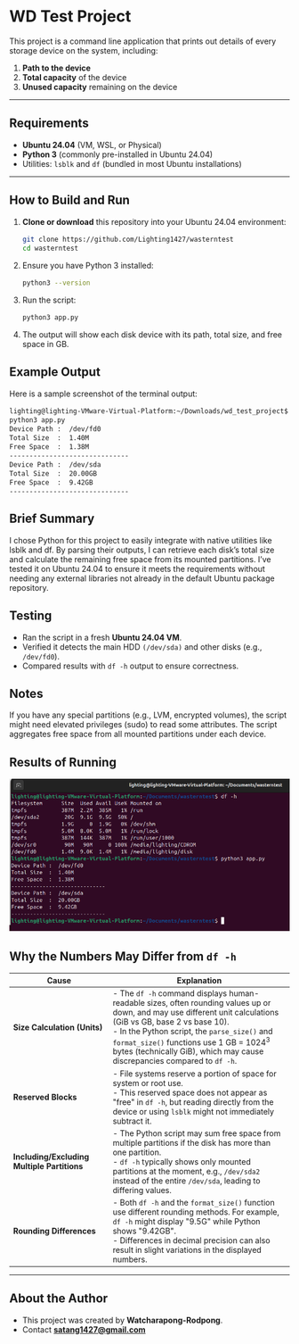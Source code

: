 # WD Test Project

This project is a command line application that prints out details of every storage device on the system, including:

1. **Path to the device**
2. **Total capacity** of the device
3. **Unused capacity** remaining on the device

---

## Requirements

- **Ubuntu 24.04** (VM, WSL, or Physical)
- **Python 3** (commonly pre-installed in Ubuntu 24.04)
- Utilities: `lsblk` and `df` (bundled in most Ubuntu installations)

---

## How to Build and Run

1. **Clone or download** this repository into your Ubuntu 24.04 environment:
   ```bash
   git clone https://github.com/Lighting1427/wasterntest
   cd wasterntest
   ```
2. Ensure you have Python 3 installed:
   ```bash
   python3 --version
   ```
3. Run the script:
   ```bash
   python3 app.py
   ```
4. The output will show each disk device with its path, total size, and free space in GB.

## Example Output

Here is a sample screenshot of the terminal output:

```
lighting@lighting-VMware-Virtual-Platform:~/Downloads/wd_test_project$ python3 app.py
Device Path :  /dev/fd0
Total Size  :  1.40M
Free Space  :  1.38M
------------------------------
Device Path :  /dev/sda
Total Size  :  20.00GB
Free Space  :  9.42GB
------------------------------
```

## Brief Summary

I chose Python for this project to easily integrate with native utilities like lsblk and df. By parsing their outputs, I can retrieve each disk’s total size and calculate the remaining free space from its mounted partitions. I’ve tested it on Ubuntu 24.04 to ensure it meets the requirements without needing any external libraries not already in the default Ubuntu package repository.

## Testing

- Ran the script in a fresh **Ubuntu 24.04 VM**.
- Verified it detects the main HDD `(/dev/sda)` and other disks (e.g., `/dev/fd0`).
- Compared results with `df -h` output to ensure correctness.

## Notes

If you have any special partitions (e.g., LVM, encrypted volumes), the script might need elevated privileges (sudo) to read some attributes.
The script aggregates free space from all mounted partitions under each device.

## Results of Running

![Terminal Output](runtest.png)

## Why the Numbers May Differ from `df -h`

| Cause                                       | Explanation                                                                                                                                                                                                                                                                                                                                          |
| ------------------------------------------- | ---------------------------------------------------------------------------------------------------------------------------------------------------------------------------------------------------------------------------------------------------------------------------------------------------------------------------------------------------- |
| **Size Calculation (Units)**                | - The `df -h` command displays human-readable sizes, often rounding values up or down, and may use different unit calculations (GiB vs GB, base 2 vs base 10). <br> - In the Python script, the `parse_size()` and `format_size()` functions use 1 GB = 1024<sup>3</sup> bytes (technically GiB), which may cause discrepancies compared to `df -h`. |
| **Reserved Blocks**                         | - File systems reserve a portion of space for system or root use. <br> - This reserved space does not appear as "free" in `df -h`, but reading directly from the device or using `lsblk` might not immediately subtract it.                                                                                                                          |
| **Including/Excluding Multiple Partitions** | - The Python script may sum free space from multiple partitions if the disk has more than one partition. <br> - `df -h` typically shows only mounted partitions at the moment, e.g., `/dev/sda2` instead of the entire `/dev/sda`, leading to differing values.                                                                                      |
| **Rounding Differences**                    | - Both `df -h` and the `format_size()` function use different rounding methods. For example, `df -h` might display "9.5G" while Python shows "9.42GB". <br> - Differences in decimal precision can also result in slight variations in the displayed numbers.                                                                                        |

---

## About the Author

- This project was created by **Watcharapong-Rodpong**.
- Contact **satang1427@gmail.com**
